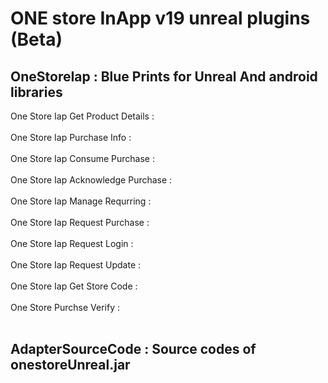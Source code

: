 # ONE store InApp v19 unreal plugins (Beta)


## OneStoreIap : Blue Prints for Unreal And android libraries


 One Store Iap Get Product Details : 
 <br> <br>
 One Store Iap Purchase Info :
 <br> <br>
 One Store Iap Consume Purchase :
 <br> <br>
 One Store Iap Acknowledge Purchase :
 <br> <br>
 One Store Iap Manage Requrring :
 <br> <br>
 One Store Iap Request Purchase :
 <br> <br>
 One Store Iap Request Login :
 <br> <br>
 One Store Iap Request Update :
 <br> <br>
 One Store Iap Get Store Code :
 <br> <br>
 One Store Purchse Verify :
 <br> <br>
 


## AdapterSourceCode : Source codes of onestoreUnreal.jar  

